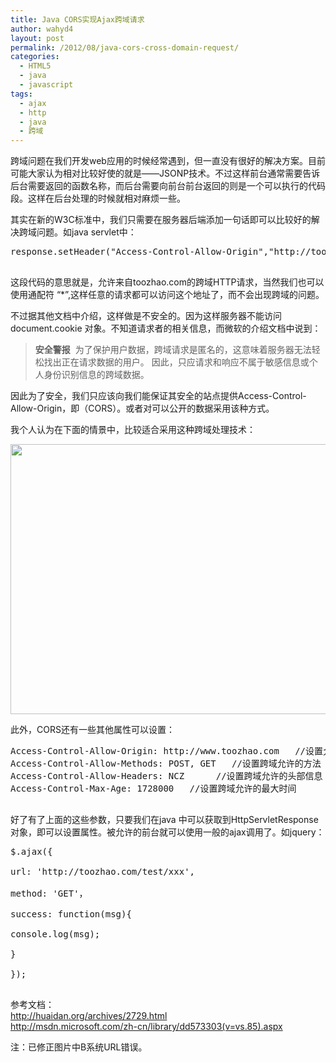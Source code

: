 ```yaml
---
title: Java CORS实现Ajax跨域请求
author: wahyd4
layout: post
permalink: /2012/08/java-cors-cross-domain-request/
categories:
  - HTML5
  - java
  - javascript
tags:
  - ajax
  - http
  - java
  - 跨域
---
```

跨域问题在我们开发web应用的时候经常遇到，但一直没有很好的解决方案。目前可能大家认为相对比较好使的就是——JSONP技术。不过这样前台通常需要告诉后台需要返回的函数名称，而后台需要向前台前台返回的则是一个可以执行的代码段。这样在后台处理的时候就相对麻烦一些。

其实在新的W3C标准中，我们只需要在服务器后端添加一句话即可以比较好的解决跨域问题。如java servlet中：

<pre class="brush: java; title: ; notranslate" title="">response.setHeader("Access-Control-Allow-Origin","http://toozhao.com");

</pre>

这段代码的意思就是，允许来自toozhao.com的跨域HTTP请求，当然我们也可以使用通配符 “*”,这样任意的请求都可以访问这个地址了，而不会出现跨域的问题。

不过据其他文档中介绍，这样做是不安全的。因为这样服务器不能访问document.cookie 对象。不知道请求者的相关信息，而微软的介绍文档中说到：

> **安全警报**  为了保护用户数据，跨域请求是匿名的，这意味着服务器无法轻松找出正在请求数据的用户。 因此，只应请求和响应不属于敏感信息或个人身份识别信息的跨域数据。

因此为了安全，我们只应该向我们能保证其安全的站点提供Access-Control-Allow-Origin，即（CORS）。或者对可以公开的数据采用该种方式。

我个人认为在下面的情景中，比较适合采用这种跨域处理技术：

[<img class="aligncenter size-full wp-image-2179" title="aa" src="/images/2012/08/aa1.png" alt="" width="622" height="432" />][1]

此外，CORS还有一些其他属性可以设置：

<pre class="brush: xml; title: ; notranslate" title="">Access-Control-Allow-Origin: http://www.toozhao.com   //设置允许跨域的地址
Access-Control-Allow-Methods: POST, GET   //设置跨域允许的方法
Access-Control-Allow-Headers: NCZ      //设置跨域允许的头部信息
Access-Control-Max-Age: 1728000   //设置跨域允许的最大时间

</pre>

好了有了上面的这些参数，只要我们在java 中可以获取到HttpServletResponse 对象，即可以设置属性。被允许的前台就可以使用一般的ajax调用了。如jquery：

<pre class="brush: jscript; title: ; notranslate" title="">$.ajax({

url: 'http://toozhao.com/test/xxx',

method: 'GET'，

success: function(msg){

console.log(msg);

}

});

</pre>

参考文档：  
<http://huaidan.org/archives/2729.html>  
<http://msdn.microsoft.com/zh-cn/library/dd573303(v=vs.85).aspx>

注：已修正图片中B系统URL错误。

 [1]: /images/2012/08/aa1.png